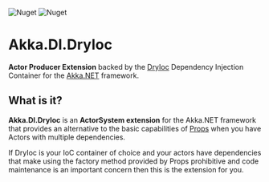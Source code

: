 ![Nuget](https://img.shields.io/nuget/v/Akka.DI.DryIoc)
![Nuget](https://img.shields.io/nuget/dt/Akka.DI.DryIoc)

# Akka.DI.DryIoc

**Actor Producer Extension** backed by the [DryIoc](https://github.com/dadhi/DryIoc) Dependency Injection Container for the [Akka.NET](https://github.com/akkadotnet/akka.net) framework.

## What is it?

**Akka.DI.DryIoc** is an **ActorSystem extension** for the Akka.NET framework that provides an alternative to the basic capabilities of [Props](https://getakka.net/api/Akka.Actor.Props.html) when you have Actors with multiple dependencies.  

If DryIoc is your IoC container of choice and your actors have dependencies that make using the factory method provided by Props prohibitive  and code maintenance is an important concern then this is the extension for you.
